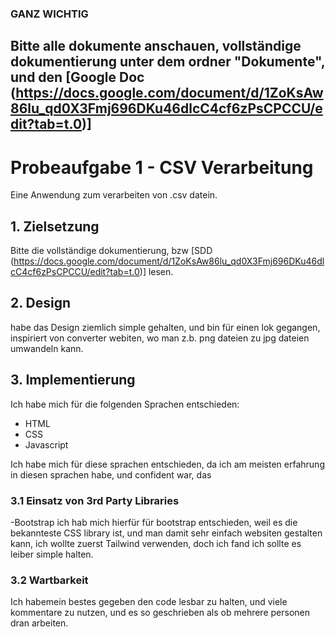 ### GANZ WICHTIG
## Bitte alle dokumente anschauen, vollständige dokumentierung unter dem ordner "Dokumente", und den [Google Doc (https://docs.google.com/document/d/1ZoKsAw86lu_qd0X3Fmj696DKu46dlcC4cf6zPsCPCCU/edit?tab=t.0)]

# Probeaufgabe 1 - CSV Verarbeitung

Eine Anwendung zum verarbeiten von .csv datein.

## 1. Zielsetzung

Bitte die vollständige dokumentierung, bzw [SDD (https://docs.google.com/document/d/1ZoKsAw86lu_qd0X3Fmj696DKu46dlcC4cf6zPsCPCCU/edit?tab=t.0)] lesen.

## 2. Design

habe das Design ziemlich simple gehalten, und bin für einen lok gegangen, inspiriert von converter webiten, wo man z.b. png dateien zu jpg dateien umwandeln kann.

## 3. Implementierung

Ich habe mich für die folgenden Sprachen entschieden:

- HTML
- CSS
- Javascript

Ich habe mich für diese sprachen entschieden, da ich am meisten erfahrung in diesen sprachen habe, und confident war, das

### 3.1 Einsatz von 3rd Party Libraries

-Bootstrap
ich hab mich hierfür für bootstrap entschieden, weil es die bekannteste CSS library ist, und man damit sehr einfach websiten gestalten kann, ich wollte zuerst Tailwind verwenden, doch ich fand ich sollte es leiber simple halten.

### 3.2 Wartbarkeit

Ich habemein bestes gegeben den code lesbar zu halten, und viele kommentare zu nutzen, und es so geschrieben als ob mehrere personen dran arbeiten.
